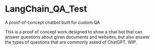 # LangChain_QA_Test
A proof-of-concept chatbot built for custom QA

This is a proof of concept work designed to show a chat bot that can answer questions about given documents and websites, but also answer the types of questions that are commonly asked of ChatGPT. WIP. 
